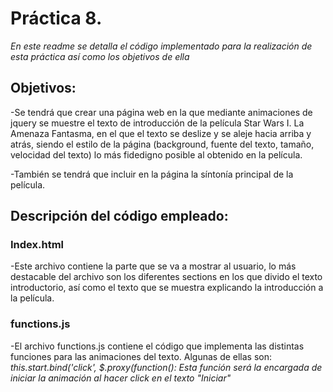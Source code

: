 # Práctica 8.
*En este readme se detalla el código implementado para la realización de esta práctica así como los objetivos de ella*

## Objetivos:
-Se tendrá que crear una página web en la que mediante animaciones de jquery se muestre el texto de introducción de la película Star Wars I. La Amenaza Fantasma, en el que el texto se deslize y se aleje hacia arriba y atrás, siendo el estilo de la página (background, fuente del texto, tamaño, velocidad del texto) lo más fidedigno posible al obtenido en la película.

-También se tendrá que incluir en la página la síntonía principal de la película.

## Descripción del código empleado:

### Index.html
-Este archivo contiene la parte que se va a mostrar al usuario, lo más destacable del archivo son los diferentes sections en los que divido el texto introductorio, así como el texto que se muestra explicando la introducción a la película.

### functions.js
-El archivo functions.js contiene el código que implementa las distintas funciones para las animaciones del texto. Algunas de ellas son:
*this.start.bind('click', $.proxy(function(): Esta función será la encargada de iniciar la animación al hacer click en el texto "Iniciar"*




